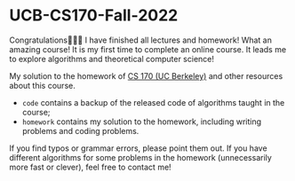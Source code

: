 # UCB-CS170-Fall-2022
Congratulations🎉🎉🎉 I have finished all lectures and homework! What an amazing course! It is my first time to complete an online course. It leads me to explore algorithms and theoretical computer science!

My solution to the homework of [CS 170 (UC Berkeley)](https://cs170.org/) and other resources about this course.
- `code` contains a backup of the released code of algorithms taught in the course;
- `homework` contains my solution to the homework, including writing problems and coding problems.

If you find typos or grammar errors, please point them out. If you have different algorithms for some problems in the homework (unnecessarily more fast or clever), feel free to contact me!
